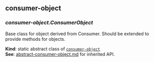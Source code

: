 <a name="module_consumer-object"></a>

## consumer-object
<a name="module_consumer-object.ConsumerObject"></a>

### *consumer-object.ConsumerObject*
Base class for object derived from Consumer.
Should be extended to provide methods for objects.

**Kind**: static abstract class of [<code>consumer-object</code>](#module_consumer-object)  
**See**: [abstract-consumer-object.md](abstract-consumer-object.md) for inherited API.  
